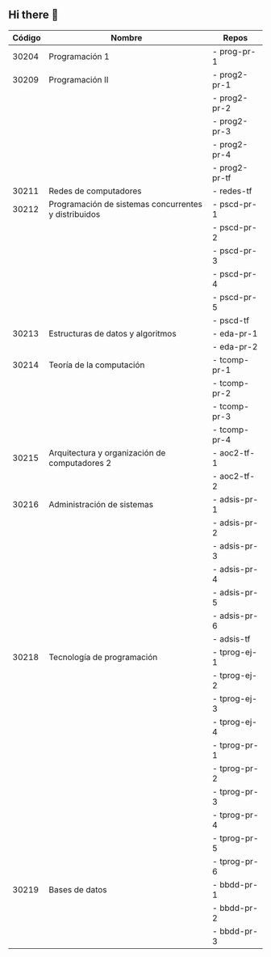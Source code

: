 ## Hi there 👋

<!--

**Here are some ideas to get you started:**

🙋‍♀️ A short introduction - what is your organization all about?
🌈 Contribution guidelines - how can the community get involved?
👩‍💻 Useful resources - where can the community find your docs? Is there anything else the community should know?
🍿 Fun facts - what does your team eat for breakfast?
🧙 Remember, you can do mighty things with the power of [Markdown](https://docs.github.com/github/writing-on-github/getting-started-with-writing-and-formatting-on-github/basic-writing-and-formatting-syntax)
-->


| Código | Nombre | Repos |
| ------ | ------ | ----- |
|  30204 | Programación 1 | - prog-pr-1 |
|  30209 | Programación II | - prog2-pr-1 |
|        |                 | - prog2-pr-2 |
|        |                 | - prog2-pr-3 |
|        |                 | - prog2-pr-4 |
|        |                 | - prog2-pr-tf |
|  30211 | Redes de computadores | - redes-tf |
|  30212 | Programación de sistemas concurrentes y distribuidos | - pscd-pr-1 |
|        |                                                      | - pscd-pr-2 |
|        |                                                      | - pscd-pr-3 |
|        |                                                      | - pscd-pr-4 |
|        |                                                      | - pscd-pr-5 |
|        |                                                      | - pscd-tf |
|  30213 | Estructuras de datos y algoritmos | - eda-pr-1 |
|        |                                   | - eda-pr-2 |
|  30214 | Teoría de la computación   | - tcomp-pr-1 |
|        |                            | - tcomp-pr-2 |
|        |                            | - tcomp-pr-3 |
|        |                            | - tcomp-pr-4 |
|  30215 | Arquitectura y organización de computadores 2 | - aoc2-tf-1 |
|        |                                               | - aoc2-tf-2 |
|  30216 | Administración de sistemas | - adsis-pr-1 |
|        |                            | - adsis-pr-2 |
|        |                            | - adsis-pr-3 |
|        |                            | - adsis-pr-4 |
|        |                            | - adsis-pr-5 |
|        |                            | - adsis-pr-6 |
|        |                            | - adsis-tf |
|  30218 | Tecnología de programación | - tprog-ej-1 |
|        |                            | - tprog-ej-2 |
|        |                            | - tprog-ej-3 |
|        |                            | - tprog-ej-4 |
|        |                            | - tprog-pr-1 |
|        |                            | - tprog-pr-2 |
|        |                            | - tprog-pr-3 |
|        |                            | - tprog-pr-4 |
|        |                            | - tprog-pr-5 |
|        |                            | - tprog-pr-6 |
|  30219 | Bases de datos | - bbdd-pr-1 |
|        |                | - bbdd-pr-2 |
|        |                | - bbdd-pr-3 |

